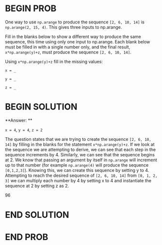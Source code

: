 # BEGIN PROB

One way to use `np.arange` to produce the sequence `[2, 6, 10, 14]` is `np.arange(2, 15, 4)`. This gives three inputs to np.arange. 

Fill in the blanks below to show a different way to produce the same sequence, this time using only one input to np.arange.  Each blank below must be filled in with a single number only, and the final result, `x*np.arange(y)+z`, must produce the sequence `[2, 6, 10, 14]`.

Using `x*np.arange(y)+z` fill in the missing values:

`x = _`

`y = _`

`z = _`

# BEGIN SOLUTION

**Answer: ** 

`x = 4`, `y = 4`, `z = 2`

The question states that we are trying to create the sequence `[2, 6, 10, 14]` by filling in the blanks for the statement `x*np.arange(y)+z`. If we look at the sequence we are attempting to derive, we can see that each step in the sequence increments by 4. Similarly, we can see that the sequence begins at 2. We know that passing an argument by itself in `np.arange` will increment up to that number (for example `np.arange(4)` will produce the sequence `[0,1,2,3]`). Knowing this, we can create this sequence by setting y to 4. Attempting to reach the desired sequence of `[2, 6, 10, 14]` from `[0, 1, 2, 3]` we can multiply each number by 4 by setting x to 4 and instantiate the sequence at 2 by setting z as 2. 

<average>96</average>
# END SOLUTION

# END PROB
